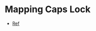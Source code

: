 Mapping Caps Lock
====

- [Ref](https://www.techrepublic.com/article/how-to-remap-the-caps-lock-key-and-avoid-future-frustration/)